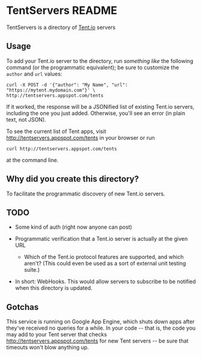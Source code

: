 # TentServers README

TentServers is a directory of [Tent.io](https://tent.io) servers

## Usage

To add your Tent.io server to the directory, run _something like_ the
following command (or the programmatic equivalent); be sure to
customize the `author` and `url` values:

    curl -X POST -d '{"author": "My Name", "url": "https://mytent.mydomain.com"}' \
    http://tentservers.appspot.com/tents

If it worked, the response will be a JSONified list of existing
Tent.io servers, including the one you just added.  Otherwise, you'll
see an error (in plain text, not JSON).

To see the current list of Tent apps, visit
<http://tentservers.appspot.com/tents> in your browser or run

    curl http://tentservers.appspot.com/tents

at the command line.


## Why did you create this directory?

To facilitate the programmatic discovery of new Tent.io servers.


## TODO

* Some kind of auth (right now anyone can post)

* Programmatic verification that a Tent.io server is actually at the
  given URL

  * Which of the Tent.io protocol features are supported, and which
    aren't?  (This could even be used as a sort of external unit
    testing suite.)

* In short: WebHooks. This would allow servers to subscribe to be
  notified when this directory is updated.


## Gotchas

This service is running on Google App Engine, which shuts down apps
after they've received no queries for a while.  In your code -- that
is, the code you may add to your Tent server that checks
<http://tentservers.appspot.com/tents> for new Tent servers -- be sure
that timeouts won't blow anything up.
